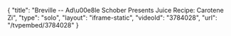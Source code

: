 {
    "title": "Breville -- Ad\u00e8le Schober Presents Juice Recipe: Carotene Zi",
    "type": "solo",
    "layout": "iframe-static",
    "videoId": "3784028",
    "url": "\/tvpembed\/3784028"
}